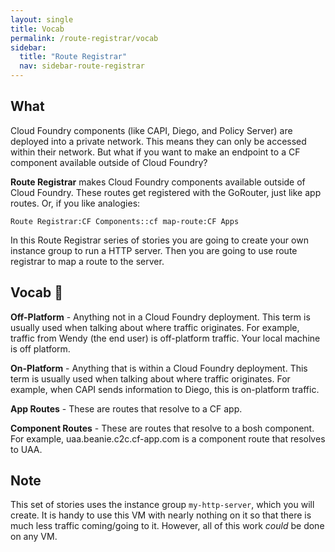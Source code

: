 ```yaml
---
layout: single
title: Vocab
permalink: /route-registrar/vocab
sidebar:
  title: "Route Registrar"
  nav: sidebar-route-registrar
---
```


## What

Cloud Foundry components (like CAPI, Diego, and Policy Server) are deployed
into a private network. This means they can only be accessed within their
network. But what if you want to make an endpoint to a CF component available
outside of Cloud Foundry?

**Route Registrar** makes Cloud Foundry components available outside of Cloud
Foundry. These routes get registered with the GoRouter, just like app routes.
Or, if you like analogies:
```
Route Registrar:CF Components::cf map-route:CF Apps
```

In this Route Registrar series of stories you are going to create your own
instance group to run a HTTP server. Then you are going to use route registrar
to map a route to the server.

## Vocab 💬

**Off-Platform** - Anything not in a Cloud Foundry deployment. This term is
usually used when talking about where traffic originates. For example, traffic
from Wendy (the end user) is off-platform traffic. Your local machine is off
platform.

**On-Platform** - Anything that is within a Cloud Foundry deployment. This term
is usually used when talking about where traffic originates. For example, when
CAPI sends information to Diego, this is on-platform traffic.

**App Routes** - These are routes that resolve to a CF app.

**Component Routes** - These are routes that resolve to a bosh component. For
example, uaa.beanie.c2c.cf-app.com is a component route that resolves to UAA.

## Note
This set of stories uses the instance group `my-http-server`, which you will
create. It is handy to use this VM with nearly nothing on it so that there is
much less traffic coming/going to it. However, all of this work _could_ be
done on any VM.
